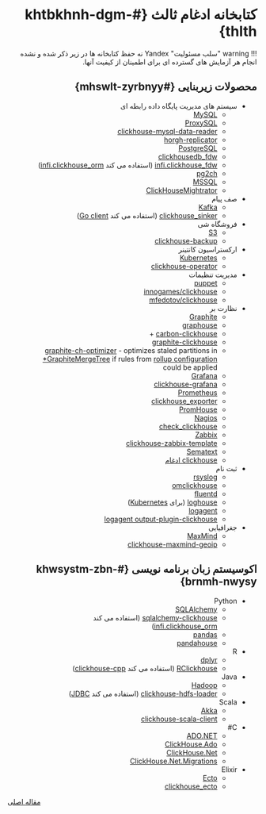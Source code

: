 <div markdown="1" dir="rtl">

# کتابخانه ادغام ثالث {#khtbkhnh-dgm-thlth}

!!! warning "سلب مسئولیت"
    Yandex نه حفظ کتابخانه ها در زیر ذکر شده و نشده انجام هر آزمایش های گسترده ای برای اطمینان از کیفیت آنها.

## محصولات زیربنایی {#mhswlt-zyrbnyy}

- سیستم های مدیریت پایگاه داده رابطه ای
  - [MySQL](https://www.mysql.com)
  - [ProxySQL](https://github.com/sysown/proxysql/wiki/ClickHouse-Support)
  - [clickhouse-mysql-data-reader](https://github.com/Altinity/clickhouse-mysql-data-reader)
  - [horgh-replicator](https://github.com/larsnovikov/horgh-replicator)
  - [PostgreSQL](https://www.postgresql.org)
  - [clickhousedb\_fdw](https://github.com/Percona-Lab/clickhousedb_fdw)
  - [infi.clickhouse\_fdw](https://github.com/Infinidat/infi.clickhouse_fdw) (استفاده می کند [infi.clickhouse\_orm](https://github.com/Infinidat/infi.clickhouse_orm))
  - [pg2ch](https://github.com/mkabilov/pg2ch)
  - [MSSQL](https://en.wikipedia.org/wiki/Microsoft_SQL_Server)
  - [ClickHouseMightrator](https://github.com/zlzforever/ClickHouseMigrator)
- صف پیام
  - [Kafka](https://kafka.apache.org)
  - [clickhouse\_sinker](https://github.com/housepower/clickhouse_sinker) (استفاده می کند [Go client](https://github.com/kshvakov/clickhouse/))
- فروشگاه شی
  - [S3](https://en.wikipedia.org/wiki/Amazon_S3)
  - [clickhouse-backup](https://github.com/AlexAkulov/clickhouse-backup)
- ارکستراسیون کانتینر
  - [Kubernetes](https://kubernetes.io)
  - [clickhouse-operator](https://github.com/Altinity/clickhouse-operator)
- مدیریت تنظیمات
  - [puppet](https://puppet.com)
  - [innogames/clickhouse](https://forge.puppet.com/innogames/clickhouse)
  - [mfedotov/clickhouse](https://forge.puppet.com/mfedotov/clickhouse)
- نظارت بر
  - [Graphite](https://graphiteapp.org)
  - [graphouse](https://github.com/yandex/graphouse)
  - [carbon-clickhouse](https://github.com/lomik/carbon-clickhouse) +
  - [graphite-clickhouse](https://github.com/lomik/graphite-clickhouse)
  - [graphite-ch-optimizer](https://github.com/innogames/graphite-ch-optimizer) - optimizes staled partitions in [\*GraphiteMergeTree](../../operations/table_engines/graphitemergetree.md#graphitemergetree) if rules from [rollup configuration](../../operations/table_engines/graphitemergetree.md#rollup-configuration) could be applied
  - [Grafana](https://grafana.com/)
  - [clickhouse-grafana](https://github.com/Vertamedia/clickhouse-grafana)
  - [Prometheus](https://prometheus.io/)
  - [clickhouse\_exporter](https://github.com/f1yegor/clickhouse_exporter)
  - [PromHouse](https://github.com/Percona-Lab/PromHouse)
  - [Nagios](https://www.nagios.org/)
  - [check\_clickhouse](https://github.com/exogroup/check_clickhouse/)
  - [Zabbix](https://www.zabbix.com)
  - [clickhouse-zabbix-template](https://github.com/Altinity/clickhouse-zabbix-template)
  - [Sematext](https://sematext.com/)
  - [clickhouse ادغام](https://github.com/sematext/sematext-agent-integrations/tree/master/clickhouse)
- ثبت نام
  - [rsyslog](https://www.rsyslog.com/)
  - [omclickhouse](https://www.rsyslog.com/doc/master/configuration/modules/omclickhouse.html)
  - [fluentd](https://www.fluentd.org)
  - [loghouse](https://github.com/flant/loghouse) (برای [Kubernetes](https://kubernetes.io))
  - [logagent](https://www.sematext.com/logagent)
  - [logagent output-plugin-clickhouse](https://sematext.com/docs/logagent/output-plugin-clickhouse/)
- جغرافیایی
  - [MaxMind](https://dev.maxmind.com/geoip/)
  - [clickhouse-maxmind-geoip](https://github.com/AlexeyKupershtokh/clickhouse-maxmind-geoip)

## اکوسیستم زبان برنامه نویسی {#khwsystm-zbn-brnmh-nwysy}

- Python
  - [SQLAlchemy](https://www.sqlalchemy.org)
  - [sqlalchemy-clickhouse](https://github.com/cloudflare/sqlalchemy-clickhouse) (استفاده می کند [infi.clickhouse\_orm](https://github.com/Infinidat/infi.clickhouse_orm))
  - [pandas](https://pandas.pydata.org)
  - [pandahouse](https://github.com/kszucs/pandahouse)
- R
  - [dplyr](https://db.rstudio.com/dplyr/)
  - [RClickhouse](https://github.com/IMSMWU/RClickhouse) (استفاده می کند [clickhouse-cpp](https://github.com/artpaul/clickhouse-cpp))
- Java
  - [Hadoop](http://hadoop.apache.org)
  - [clickhouse-hdfs-loader](https://github.com/jaykelin/clickhouse-hdfs-loader) (استفاده می کند [JDBC](../../query_language/table_functions/jdbc.md))
- Scala
  - [Akka](https://akka.io)
  - [clickhouse-scala-client](https://github.com/crobox/clickhouse-scala-client)
- C\#
  - [ADO.NET](https://docs.microsoft.com/en-us/dotnet/framework/data/adonet/ado-net-overview)
  - [ClickHouse.Ado](https://github.com/killwort/ClickHouse-Net)
  - [ClickHouse.Net](https://github.com/ilyabreev/ClickHouse.Net)
  - [ClickHouse.Net.Migrations](https://github.com/ilyabreev/ClickHouse.Net.Migrations)
- Elixir
  - [Ecto](https://github.com/elixir-ecto/ecto)
  - [clickhouse\_ecto](https://github.com/appodeal/clickhouse_ecto)

</div>

[مقاله اصلی](https://clickhouse.tech/docs/fa/interfaces/third-party/integrations/) <!--hide-->
